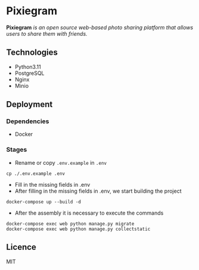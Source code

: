 # Pixiegram

**Pixiegram** _is an open source web-based photo sharing platform that allows users to share them with friends._

## Technologies
- Python3.11
- PostgreSQL
- Nginx
- Minio

## Deployment

### Dependencies

- Docker

### **Stages**
- Rename or copy `.env.example` in `.env`
```shell
cp ./.env.example .env
```
- Fill in the missing fields in .env
- After filling in the missing fields in .env, we start building the project
```shell
docker-compose up --build -d
```
- After the assembly it is necessary to execute the commands
```shell
docker-compose exec web python manage.py migrate 
docker-compose exec web python manage.py collectstatic
```

## Licence
MIT